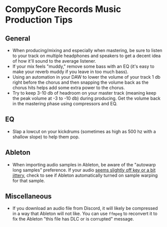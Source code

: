# CompyCore Records Music Production Tips

## General

- When producing/mixing and especially when mastering, be sure to listen to your track on multiple headphones and speakers to get a decent idea of how it'll sound to the average listener.
- If your mix feels "muddy," remove some bass with an EQ (it's easy to make your reverb muddy if you leave in too much bass).
- Using an automation in your DAW to lower the volume of your track 1 db right before the chorus and then snapping the volume back as the chorus hits helps add some extra power to the chorus.
- Try to keep 3-10 db of headroom on your master track (meaning keep the peak volume at -3 to -10 db) during producing. Get the volume back in the mastering phase using compressors and EQ.

## EQ

- Slap a lowcut on your kickdrums (sometimes as high as 500 hz with a shallow slope) to help them pop.

## Ableton

- When importing audio samples in Ableton, be aware of the "autowarp long samples" preference. If your audio [seems slightly off key or a bit jittery](https://www.reddit.com/r/ableton/comments/caywxv/weird_stuttering_on_imported_mp3_files/), check to see if Ableton automatically turned on sample warping for that sample.

## Miscellaneous

- If you download an audio file from Discord, it will likely be compressed in a way that Ableton will not like. You can use `ffmpeg` to reconvert it to fix the Ableton "this file has DLC or is corrupted" message.
